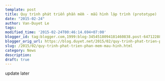 ```yaml
---
template: post
title: Quy trình phát triển phần mềm - mẫu hình lập trình (prototype)
date: "2015-02-24"
author: Van-Duyet Le
tags: 
modified_time: '2015-02-24T00:46:14.694+07:00'
blogger_id: tag:blogger.com,1999:blog-3454518094181460838.post-6471228856696021313
blogger_orig_url: https://blog.duyet.net/2015/02/quy-trinh-phat-trien-phan-mem-mau-hinh.html
slug: /2015/02/quy-trinh-phat-trien-phan-mem-mau-hinh.html
category: News
description: 
draft: true
---
```


update later
